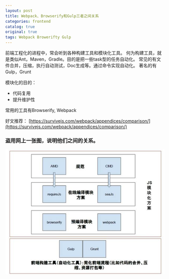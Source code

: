 ```yaml
---
layout: post
title: Webpack、Browserify和Gulp三者之间关系
categories: frontend
catalog: true
original: true
tags: Webpack Browerifty Gulp
---
```


前端工程化的进程中，常会听到各种构建工具和模块化工具。
何为构建工具，就是类似Ant，Maven，Gradle。目的是把一些task型的任务自动化。
常见的有文件合并，压缩，执行自动测试，Doc生成等。通过命令实现自动化。
著名的有Gulp，Grunt

模块化的目的：

* 代码复用
* 提升维护性

常用的工具有Browserify, Webpack

好文推荐：
[https://survivejs.com/webpack/appendices/comparison/](https://survivejs.com/webpack/appendices/comparison/)

### 盗用网上一张图，说明他们之间的关系。
![Webpack、Browserify和Gulp三者之间关系](/static/images/frontend/webpack_gulp_browserify.jpg)

